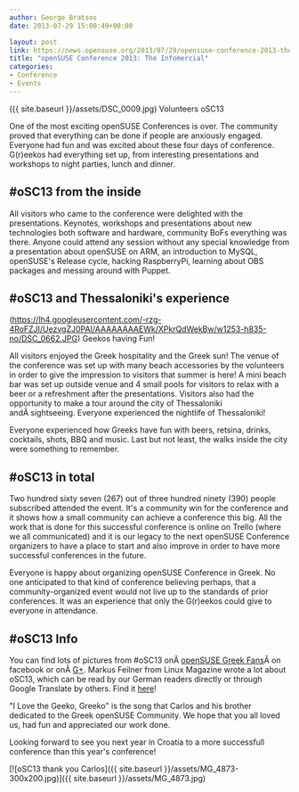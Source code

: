 ```yaml
---
author: George Bratsos
date: 2013-07-29 15:00:49+00:00

layout: post
link: https://news.opensuse.org/2013/07/29/opensuse-conference-2013-the-infomercial/
title: "openSUSE Conference 2013: The Infomercial"
categories:
- Conference
- Events
---
```

({{ site.baseurl }}/assets/DSC_0009.jpg) Volunteers oSC13

One of the most exciting openSUSE Conferences is over. The community proved that everything can be done if people are anxiously engaged. Everyone had fun and was excited about these four days of conference. G(r)eekos had everything set up, from interesting presentations and workshops to night parties, lunch and dinner.


## #oSC13 from the inside


All visitors who came to the conference were delighted with the presentations. Keynotes, workshops and presentations about new technologies both software and hardware, community BoFs everything was there. Anyone could attend any session without any special knowledge from a presentation about openSUSE on ARM, an introduction to MySQL, openSUSE's Release cycle, hacking RaspberryPi, learning about OBS packages and messing around with Puppet.

<!-- more -->



## #oSC13 and Thessaloniki's experience


(https://lh4.googleusercontent.com/-rzg-4RoFZJI/UezvgZJ0PAI/AAAAAAAAEWk/XPkrQdWekBw/w1253-h835-no/DSC_0662.JPG) Geekos having Fun!

All visitors enjoyed the Greek hospitality and the Greek sun! The venue of the conference was set up with many beach accessories by the volunteers in order to give the impression to visitors that summer is here! A mini beach bar was set up outside venue and 4 small pools for visitors to relax with a beer or a refreshment after the presentations. Visitors also had the opportunity to make a tour around the city of Thessaloniki andÂ sightseeing. Everyone experienced the nightlife of Thessaloniki!

Everyone experienced how Greeks have fun with beers, retsina, drinks, cocktails, shots, BBQ and music. Last but not least, the walks inside the city were something to remember.


## #oSC13 in total


Two hundred sixty seven (267) out of three hundred ninety (390) people subscribed attended the event. It's a community win for the conference and it shows how a small community can achieve a conference this big. All the work that is done for this successful conference is online on Trello (where we all communicated) and it is our legacy to the next openSUSE Conference organizers to have a place to start and also improve in order to have more successful conferences in the future.

Everyone is happy about organizing openSUSE Conference in Greek. No one anticipated to that kind of conference believing perhaps, that a community-organized event would not live up to the standards of prior conferences. It was an experience that only the G(r)eekos could give to everyone in attendance.


## #oSC13 Info


You can find lots of pictures from #oSC13 onÂ [openSUSE Greek Fans](https://www.facebook.com/groups/opensuse.gr/photos/)Â on facebook or onÂ [G+](https://plus.google.com/u/0/b/113385548251515365143/photos/113385548251515365143/albums). Markus Feilner from Linux Magazine wrote a lot about oSC13, which can be read by our German readers directly or through Google Translate by others. Find it [here](http://www.linux-magazin.de/plus/2013/10/Open-Suse-Conference-2013)!

"I Love the Geeko, Greeko" is the song that Carlos and his brother dedicated to the Greek openSUSE Community. We hope that you all loved us, had fun and appreciated our work done.

Looking forward to see you next year in Croatia to a more successfull conference than this year's conference!

[![oSC13 thank you Carlos]({{ site.baseurl }}/assets/MG_4873-300x200.jpg)]({{ site.baseurl }}/assets/MG_4873.jpg)

		
